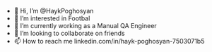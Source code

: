 - 👋 Hi, I’m @HaykPoghosyan
- 👀 I’m interested in Footbal
- 🌱 I’m currently working as a Manual QA Engineer
- 💞️ I’m looking to collaborate on friends
- 📫 How to reach me linkedin.com/in/hayk-poghosyan-7503071b5 

<!---
HaykPoghosyan/HaykPoghosyan is a ✨ special ✨ repository because its `README.md` (this file) appears on your GitHub profile.
You can click the Preview link to take a look at your changes.
--->
